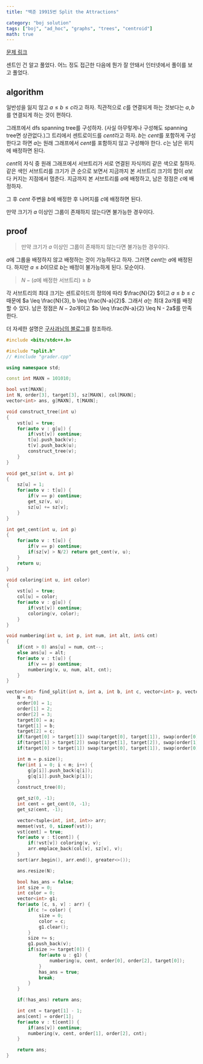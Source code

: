 ```yaml
---
title: "백준 19915번 Split the Attractions"

category: "boj solution"
tags: ["boj", "ad_hoc", "graphs", "trees", "centroid"]
math: true
--- 
```


[문제 링크](https://www.acmicpc.net/problem/19915)

센트인 건 알고 풀었다. 어느 정도 접근한 다음에 뭔가 잘 안돼서 인터넷에서 풀이를 보고 풀었다.

## algorithm

일반성을 잃지 않고 $a \leq b \leq c$라고 하자.
직관적으로 $c$를 연결되게 하는 것보다는 $a, b$를 연결되게 하는 것이 편하다.

그래프에서 dfs spanning tree를 구성하자. (사실 아무렇게나 구성해도 spanning tree면 상관없다.)그 트리에서 센트로이드를 $cent$라고 하자.
$b$는 $cent$를 포함하게 구성한다고 하면 $a$는 원래 그래프에서 $cent$를 포함하지 않고 구성해야 한다. $c$는 남은 위치에 배정하면 된다.


$cent$의 자식 중 원래 그래프에서 서브트리가 서로 연결된 자식끼리 같은 색으로 칠하자. 같은 색인 서브트리를 크기가 큰 순으로 보면서 지금까지 본 서브트리 크기의 합이 $a$보다 커지는 지점에서 멈춘다. 지금까지 본 서브트리를 $a$에 배정하고, 남은 정점은 $c$에 배정하자.


그 후 $cent$ 주변을 $b$에 배정한 후 나머지를 $c$에 배정하면 된다.

만약 크기가 $a$ 이상인 그룹이 존재하지 않는다면 불가능한 경우이다.


## proof

> 만약 크기가 $a$ 이상인 그룹이 존재하지 않는다면 불가능한 경우이다.


$a$에 그룹을 배정하지 않고 배정하는 것이 가능하다고 하자. 그러면 $cent$는 $a$에 배정된다. 하지만 $a \leq b$이므로 $b$는 배정이 불가능하게 된다. 모순이다.


> $N - (a \text{에 배정한 서브트리}) \geq b$

각 서브트리의 최대 크기는 센트로이드의 정의에 따라 $\frac{N}{2} $이고 $a \leq b \leq c$ 때문에 $a \leq \frac{N}{3}, b \leq \frac{N-a}{2}$. 그래서 $a$는 최대 $2a$개를 배정할 수 있다. 남은 정점은 $N - 2a$개이고 $b \leq \frac{N-a}{2} \leq N - 2a$를 만족한다.


더 자세한 설명은 [구사과님의 블로그](https://koosaga.com/236)를 참조하라.


```cpp
#include <bits/stdc++.h>

#include "split.h"
// #include "grader.cpp"

using namespace std;

const int MAXN = 101010;

bool vst[MAXN];
int N, order[3], target[3], sz[MAXN], col[MAXN];
vector<int> ans, g[MAXN], t[MAXN];

void construct_tree(int u)
{
	vst[u] = true;
	for(auto v : g[u]) {
		if(vst[v]) continue;
		t[u].push_back(v);
		t[v].push_back(u);
		construct_tree(v);
	}
}

void get_sz(int u, int p)
{
	sz[u] = 1;
	for(auto v : t[u]) {
		if(v == p) continue;
		get_sz(v, u);
		sz[u] += sz[v];
	}
}

int get_cent(int u, int p)
{
	for(auto v : t[u]) {
		if(v == p) continue;
		if(sz[v] > N/2) return get_cent(v, u);
	}
	return u;
}

void coloring(int u, int color)
{
	vst[u] = true;
	col[u] = color;
	for(auto v : g[u]) {
		if(vst[v]) continue;
		coloring(v, color);
	}
}

void numbering(int u, int p, int num, int alt, int& cnt)
{
	if(cnt > 0) ans[u] = num, cnt--;
	else ans[u] = alt;
	for(auto v : t[u]) {
		if(v == p) continue;
		numbering(v, u, num, alt, cnt);
	}
}

vector<int> find_split(int n, int a, int b, int c, vector<int> p, vector<int> q) {
	N = n;
	order[0] = 1;
	order[1] = 2;
	order[2] = 3;
	target[0] = a;
	target[1] = b;
	target[2] = c;
	if(target[0] > target[1]) swap(target[0], target[1]), swap(order[0], order[1]);
	if(target[1] > target[2]) swap(target[1], target[2]), swap(order[1], order[2]);
	if(target[0] > target[1]) swap(target[0], target[1]), swap(order[0], order[1]);

	int m = p.size();
	for(int i = 0; i < m; i++) {
		g[p[i]].push_back(q[i]);
		g[q[i]].push_back(p[i]);
	}
	construct_tree(0);

	get_sz(0, -1);
	int cent = get_cent(0, -1);
	get_sz(cent, -1);

	vector<tuple<int, int, int>> arr;
	memset(vst, 0, sizeof(vst));
	vst[cent] = true;
	for(auto v : t[cent]) {
		if(!vst[v]) coloring(v, v);
		arr.emplace_back(col[v], sz[v], v);
	}
	sort(arr.begin(), arr.end(), greater<>());

	ans.resize(N);

	bool has_ans = false;
	int size = 0;
	int color = 0;
	vector<int> g1;
	for(auto [c, s, v] : arr) {
		if(c != color) {
			size = 0;
			color = c;
			g1.clear();
		}
		size += s;
		g1.push_back(v);
		if(size >= target[0]) {
			for(auto u : g1) {
				numbering(u, cent, order[0], order[2], target[0]);
			}
			has_ans = true;
			break;
		}
	}

	if(!has_ans) return ans;

	int cnt = target[1] - 1;
	ans[cent] = order[1];
	for(auto v : t[cent]) {
		if(ans[v]) continue;
		numbering(v, cent, order[1], order[2], cnt);
	}

	return ans;
}
```